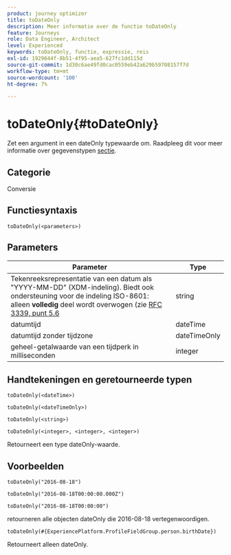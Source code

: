 ```yaml
---
product: journey optimizer
title: toDateOnly
description: Meer informatie over de functie toDateOnly
feature: Journeys
role: Data Engineer, Architect
level: Experienced
keywords: toDateOnly, functie, expressie, reis
exl-id: 1929644f-8b51-4f95-aea5-627fc1dd115d
source-git-commit: 1d30c6ae49fd0cac0559eb42a629b59708157f7d
workflow-type: tm+mt
source-wordcount: '100'
ht-degree: 7%

---
```


# toDateOnly{#toDateOnly}

Zet een argument in een dateOnly typewaarde om. Raadpleeg dit voor meer informatie over gegevenstypen [sectie](../expression/data-types.md).

## Categorie

Conversie

## Functiesyntaxis

`toDateOnly(<parameters>)`

## Parameters

| Parameter | Type |
|-----------|------------------|
| Tekenreeksrepresentatie van een datum als &quot;YYYY-MM-DD&quot; (XDM-indeling). Biedt ook ondersteuning voor de indeling ISO-8601: alleen **volledig** deel wordt overwogen (zie [RFC 3339, punt 5.6](https://www.rfc-editor.org/rfc/rfc3339#section-5.6) | string |
| datumtijd | dateTime |
| datumtijd zonder tijdzone | dateTimeOnly |
| geheel-getalwaarde van een tijdperk in milliseconden | integer |

## Handtekeningen en geretourneerde typen

`toDateOnly(<dateTime>)`

`toDateOnly(<dateTimeOnly>)`

`toDateOnly(<string>)`

`toDateOnly(<integer>, <integer>, <integer>)`

Retourneert een type dateOnly-waarde.

## Voorbeelden

`toDateOnly("2016-08-18")`

`toDateOnly("2016-08-18T00:00:00.000Z")`

`toDateOnly("2016-08-18T00:00:00")`

retourneren alle objecten dateOnly die 2016-08-18 vertegenwoordigen.

`toDateOnly(#{ExperiencePlatform.ProfileFieldGroup.person.birthDate})`

Retourneert alleen dateOnly.
